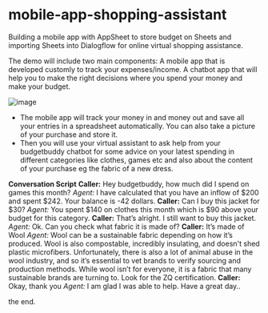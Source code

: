 # mobile-app-shopping-assistant
Building a mobile app with AppSheet to store budget on Sheets and importing Sheets into Dialogflow for online virtual shopping assistance.

The demo will include two main components:
A mobile app that is developed customly to track your expenses/income.
A chatbot app that will help you to make the right decisions where you spend your money and make your budget.

![image](https://user-images.githubusercontent.com/10263373/113988037-f033ee80-9846-11eb-90a0-ea945290886f.png)
* The mobile app will track your money in and money out and save all your entries in a spreadsheet automatically. You can also take a picture of your purchase and store it. 
* Then you will use your virtual assistant to ask help from your budgetbuddy chatbot for some advice on your latest spending in different categories like clothes, games etc and also about the content of your purchase eg the fabric of a new dress.

**Conversation Script**
**Caller:**	Hey budgetbuddy, how much did I spend on games this month?
_Agent:_ 	I have calculated that you have an inflow of  $200 and spent $242. Your 
balance is -42 dollars. 
**Caller:** 	Can I buy this jacket for $30?
_Agent:_	You  spent $140 on clothes this month which is $90 above your
budget for this category. 
**Caller:** 	That’s alright. I still want to buy this jacket.
_Agent:_ 	Ok. Can you check what fabric it is made of? 
**Caller:** 	It’s made of Wool
_Agent:_ 	Wool can be a sustainable fabric depending on how it’s produced. 
Wool is also compostable, incredibly insulating, and doesn't shed plastic microfibers. Unfortunately, there is also a lot of animal abuse in the wool industry, and so it’s essential to vet brands to verify sourcing and production methods. While wool isn’t for everyone, it is a fabric that many sustainable brands are turning to. Look for the ZQ certification.
**Caller:** 	Okay, thank you
_Agent:_ 	I am glad I was able to help. Have a great day..


the end.

